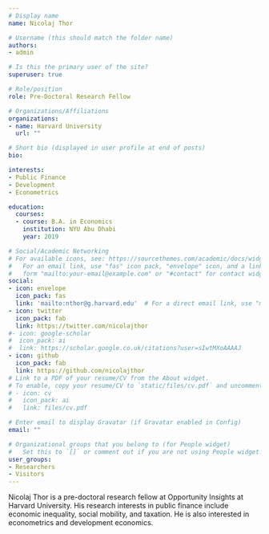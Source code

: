 ```yaml
---
# Display name
name: Nicolaj Thor

# Username (this should match the folder name)
authors:
- admin

# Is this the primary user of the site?
superuser: true

# Role/position
role: Pre-Doctoral Research Fellow

# Organizations/Affiliations
organizations:
- name: Harvard University
  url: ""

# Short bio (displayed in user profile at end of posts)
bio:

interests:
- Public Finance
- Development
- Econometrics

education:
  courses:
  - course: B.A. in Economics
    institution: NYU Abu Dhabi
    year: 2019

# Social/Academic Networking
# For available icons, see: https://sourcethemes.com/academic/docs/widgets/#icons
#   For an email link, use "fas" icon pack, "envelope" icon, and a link in the
#   form "mailto:your-email@example.com" or "#contact" for contact widget.
social:
- icon: envelope
  icon_pack: fas
  link: 'mailto:nthor@g.harvard.edu'  # For a direct email link, use "mailto:test@example.org".
- icon: twitter
  icon_pack: fab
  link: https://twitter.com/nicolajthor
#- icon: google-scholar
#  icon_pack: ai
#  link: https://scholar.google.co.uk/citations?user=sIwtMXoAAAAJ
- icon: github
  icon_pack: fab
  link: https://github.com/nicolajthor
# Link to a PDF of your resume/CV from the About widget.
# To enable, copy your resume/CV to `static/files/cv.pdf` and uncomment the lines below.  
# - icon: cv
#   icon_pack: ai
#   link: files/cv.pdf

# Enter email to display Gravatar (if Gravatar enabled in Config)
email: ""

# Organizational groups that you belong to (for People widget)
#   Set this to `[]` or comment out if you are not using People widget.  
user_groups:
- Researchers
- Visitors
---
```


Nicolaj Thor is a pre-doctoral research fellow at Opportunity Insights at Harvard University. His research interests in public finance include economic inequality, social mobility, and taxation. He is also interested in econometrics and development economics.
